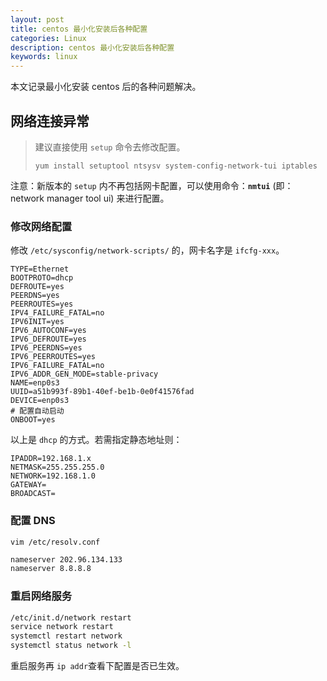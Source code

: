 ```yaml
---
layout: post
title: centos 最小化安装后各种配置
categories: Linux
description: centos 最小化安装后各种配置
keywords: linux
---
```


本文记录最小化安装 centos 后的各种问题解决。

## 网络连接异常

> 建议直接使用 `setup` 命令去修改配置。
>
> `yum install setuptool ntsysv system-config-network-tui iptables`

注意：新版本的 `setup` 内不再包括网卡配置，可以使用命令：**`nmtui`** (即： network manager tool ui) 来进行配置。

### 修改网络配置

修改 `/etc/sysconfig/network-scripts/` 的，网卡名字是 `ifcfg-xxx`。

```shell
TYPE=Ethernet
BOOTPROTO=dhcp
DEFROUTE=yes
PEERDNS=yes
PEERROUTES=yes
IPV4_FAILURE_FATAL=no
IPV6INIT=yes
IPV6_AUTOCONF=yes
IPV6_DEFROUTE=yes
IPV6_PEERDNS=yes
IPV6_PEERROUTES=yes
IPV6_FAILURE_FATAL=no
IPV6_ADDR_GEN_MODE=stable-privacy
NAME=enp0s3
UUID=a51b993f-89b1-40ef-be1b-0e0f41576fad
DEVICE=enp0s3
# 配置自动启动
ONBOOT=yes
```

以上是 `dhcp` 的方式。若需指定静态地址则：

```shell
IPADDR=192.168.1.x
NETMASK=255.255.255.0
NETWORK=192.168.1.0
GATEWAY=
BROADCAST=
```

### 配置 DNS

`vim /etc/resolv.conf`

```bash
nameserver 202.96.134.133
nameserver 8.8.8.8
```

### 重启网络服务

```bash
/etc/init.d/network restart
service network restart
systemctl restart network
systemctl status network -l
```

重启服务再 `ip addr`查看下配置是否已生效。
